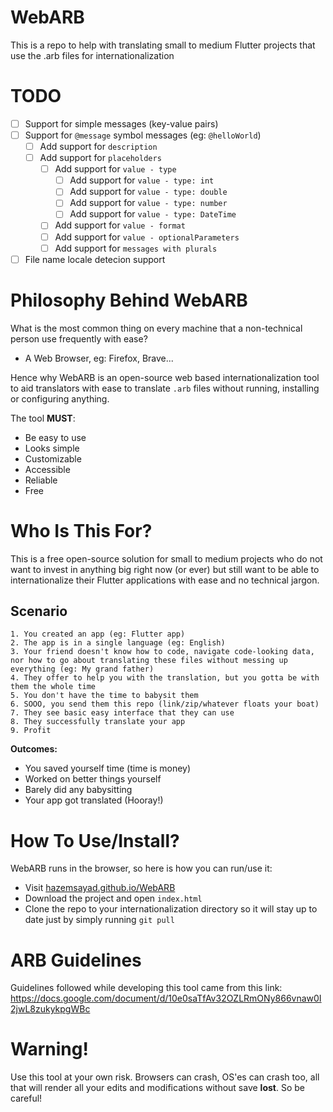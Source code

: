 # WebARB

This is a repo to help with translating small to medium Flutter projects that use the .arb files for internationalization

# TODO

- [ ] Support for simple messages (key-value pairs)
- [ ] Support for `@message` symbol messages (eg: `@helloWorld`)
  - [ ] Add support for `description`
  - [ ] Add support for `placeholders`
    - [ ] Add support for `value - type`
      - [ ] Add support for `value - type: int`
      - [ ] Add support for `value - type: double`
      - [ ] Add support for `value - type: number`
      - [ ] Add support for `value - type: DateTime`
    - [ ] Add support for `value - format`
    - [ ] Add support for `value - optionalParameters`
    - [ ] Add support for `messages with plurals`
- [ ] File name locale detecion support

# Philosophy Behind WebARB

What is the most common thing on every machine that a non-technical person use frequently with ease?

- A Web Browser, eg: Firefox, Brave...

Hence why WebARB is an open-source web based internationalization tool to aid translators with ease to translate `.arb` files without running, installing or configuring anything.

The tool **MUST**:

- Be easy to use
- Looks simple
- Customizable
- Accessible
- Reliable
- Free

# Who Is This For?

This is a free open-source solution for small to medium projects who do not want to invest in anything big right now (or ever) but still want to be able to internationalize their Flutter applications with ease and no technical jargon.

## Scenario

    1. You created an app (eg: Flutter app)
    2. The app is in a single language (eg: English)
    3. Your friend doesn't know how to code, navigate code-looking data, nor how to go about translating these files without messing up everything (eg: My grand father)
    4. They offer to help you with the translation, but you gotta be with them the whole time
    5. You don't have the time to babysit them
    6. SOOO, you send them this repo (link/zip/whatever floats your boat)
    7. They see basic easy interface that they can use
    8. They successfully translate your app
    9. Profit

**Outcomes:**

- You saved yourself time (time is money)
- Worked on better things yourself
- Barely did any babysitting
- Your app got translated (Hooray!)

# How To Use/Install?

WebARB runs in the browser, so here is how you can run/use it:

- Visit [hazemsayad.github.io/WebARB](https://hazemsayad.github.io/WebARB/)
- Download the project and open `index.html`
- Clone the repo to your internationalization directory so it will stay up to date just by simply running `git pull`

# ARB Guidelines

Guidelines followed while developing this tool came from this link: https://docs.google.com/document/d/10e0saTfAv32OZLRmONy866vnaw0I2jwL8zukykpgWBc

# Warning!

Use this tool at your own risk. Browsers can crash, OS'es can crash too, all that will render all your edits and modifications without save **lost**. So be careful!
